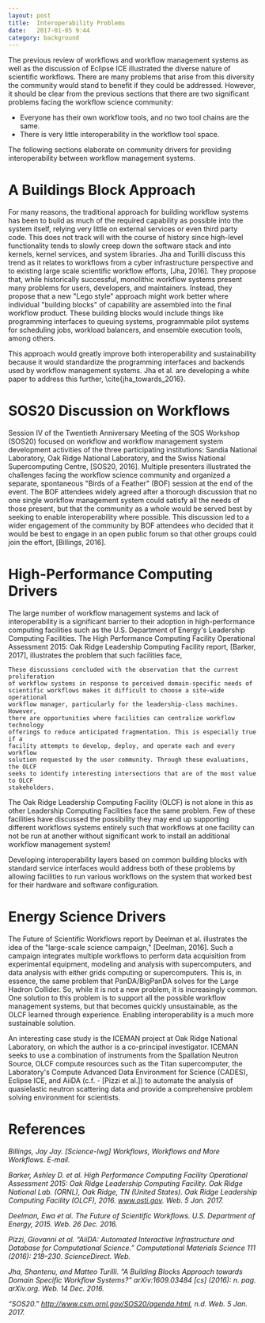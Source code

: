 ```yaml
---
layout: post
title:  Interoperability Problems
date:   2017-01-05 9:44
category: background
---
```


The previous review of workflows and workflow management systems as well as the
discussion of Eclipse ICE illustrated the diverse
nature of scientific workflows. There are many problems that arise from this diversity the community
would stand to benefit if they could be addressed. However, it should be clear from the previous sections that there
are two significant problems facing the workflow science community:
* Everyone has their own workflow tools, and no two tool chains are the same.
* There is very little interoperability in the workflow tool space. 

The following sections elaborate on community drivers for providing
interoperability between workflow management systems.

# A Buildings Block Approach

For many reasons, the traditional approach for building workflow systems has
been to build as much of the required capability as possible into the system
itself, relying very little on external services or even third party code. This
does not track will with the course of history since high-level 
functionality tends to slowly creep down the software stack and into kernels,
kernel services, and system libraries. Jha and Turilli discuss this trend as it relates to 
workflows from a cyber infrastructure perspective and to existing large scale
scientific workflow efforts, \[Jha, 2016]. They propose that, while 
historically successful, monolithic workflow systems present many problems for
users, developers, and maintainers. Instead, they propose that a new "Lego 
style" approach might work better where individual "building blocks" of 
capability are assembled into the final workflow product. These building blocks
would include things like programming interfaces to queuing systems, 
programmable pilot systems for scheduling jobs, workload balancers, and
ensemble execution tools, among others.

This approach would greatly improve both interoperability and sustainability
because it would standardize the programming interfaces and backends used by
workflow management systems. Jha et al. are developing a white paper to address
this further, \cite{jha_towards_2016}.

# SOS20 Discussion on Workflows

Session IV of the Twentieth Anniversary Meeting of the SOS Workshop (SOS20)
focused on workflow and workflow management system development
activities of the three participating institutions: Sandia National
Laboratory, Oak Ridge National Laboratory, and the Swiss National
Supercomputing Centre, \[SOS20, 2016]. Multiple presenters illustrated the 
challenges facing the workflow science community and organized a separate, 
spontaneous "Birds of a Feather" (BOF) session at the end of the event. 
The BOF attendees widely agreed
after a thorough discussion that no one single workflow management system could
satisfy all the needs of those present, but that the community as a whole would
be served best by seeking to enable interoperability where possible. 
This discussion led to a
wider engagement of the community by BOF attendees who decided that it would
be best to engage in an open public forum so that other groups could join the
effort, \[Billings, 2016].  

# High-Performance Computing Drivers

The large number of workflow management systems and lack of interoperability is
a significant barrier to their adoption in high-performance computing facilities
such as the U.S. Department of Energy's Leadership Computing Facilities. The High
Performance Computing Facility Operational Assessment 2015: Oak Ridge
Leadership Computing Facility report, \[Barker, 2017], illustrates the problem
that such facilities face,

```
These discussions concluded with the observation that the current proliferation
of workflow systems in response to perceived domain-specific needs of 
scientific workflows makes it difficult to choose a site-wide operational
workflow manager, particularly for the leadership-class machines. However,
there are opportunities where facilities can centralize workflow technology 
offerings to reduce anticipated fragmentation. This is especially true if a 
facility attempts to develop, deploy, and operate each and every workflow 
solution requested by the user community. Through these evaluations, the OLCF
seeks to identify interesting intersections that are of the most value to OLCF
stakeholders.
```  

The Oak Ridge Leadership Computing Facility (OLCF) is not alone in this as
other Leadership Computing Facilities face the same problem. Few of these
facilities have discussed the possibility they may end up supporting different
workflows systems entirely such that workflows at one facility can not be run
at another without significant work to install an additional workflow
management system!

Developing interoperability layers based on common building blocks with
standard service interfaces would address both of these problems by allowing
facilities to run various workflows on the system that worked best for their
hardware and software configuration.

# Energy Science Drivers

The Future of Scientific Workflows report by Deelman et al. illustrates the
idea of the "large-scale science campaign," \[Deelman, 2016]. Such a campaign
integrates multiple workflows to perform data acquisition from experimental
equipment, modeling and analysis with supercomputers, and data analysis with
either grids computing or supercomputers. This is, in essence, the same problem
that PanDA/BigPanDA solves for the Large Hadron Collider. So, while it is not a
new problem, it is increasingly common. One solution to this problem is to 
support all the possible workflow management systems, but that becomes quickly
unsustainable, as the OLCF learned through experience. Enabling
interoperability is a much more sustainable solution.

An interesting case study is the ICEMAN project at Oak Ridge National
Laboratory, on which the author is a co-principal investigator. ICEMAN seeks
to use a combination of instruments from the Spallation Neutron Source, OLCF 
compute resources such as the Titan supercomputer, the Laboratory's Compute
Advanced Data Environment for Science (CADES), Eclipse ICE, and AiiDA (c.f. -
\[Pizzi et al.]) to automate the analysis of quasielastic neutron scattering
data and provide a comprehensive problem solving environment for scientists.

# References

_Billings, Jay Jay. [Science-Iwg] Workflows, Workflows and More Workflows. E-mail._

_Barker, Ashley D. et al. High Performance Computing Facility Operational Assessment 2015: Oak Ridge Leadership Computing Facility. Oak Ridge National Lab. (ORNL), Oak Ridge, TN (United States). Oak Ridge Leadership Computing Facility (OLCF), 2016. www.osti.gov. Web. 5 Jan. 2017._

_Deelman, Ewa et al. The Future of Scientific Workflows. U.S. Department of Energy, 2015. Web. 26 Dec. 2016._

_Pizzi, Giovanni et al. “AiiDA: Automated Interactive Infrastructure and Database for Computational Science.” Computational Materials Science 111 (2016): 218–230. ScienceDirect. Web._

_Jha, Shantenu, and Matteo Turilli. “A Building Blocks Approach towards Domain Specific Workflow Systems?” arXiv:1609.03484 [cs] (2016): n. pag. arXiv.org. Web. 14 Dec. 2016._

_“SOS20.” http://www.csm.ornl.gov/SOS20/agenda.html, n.d. Web. 5 Jan. 2017._
